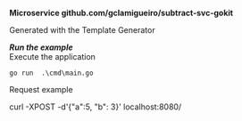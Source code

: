**Microservice github.com/gclamigueiro/subtract-svc-gokit**

Generated with the Template Generator

***Run the example***  
Execute the application

```
go run  .\cmd\main.go
```

Request example

curl -XPOST -d'{"a":5, "b": 3}' localhost:8080/

